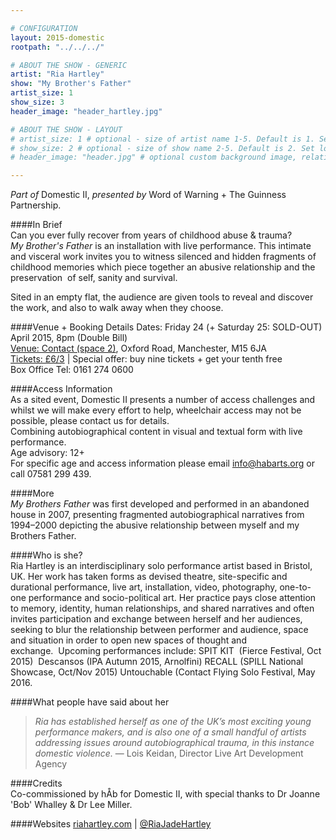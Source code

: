 ```yaml
---

# CONFIGURATION
layout: 2015-domestic
rootpath: "../../../"

# ABOUT THE SHOW - GENERIC
artist: "Ria Hartley"
show: "My Brother's Father"
artist_size: 1
show_size: 3
header_image: "header_hartley.jpg"

# ABOUT THE SHOW - LAYOUT
# artist_size: 1 # optional - size of artist name 1-5. Default is 1. Set longer names to lower values
# show_size: 2 # optional - size of show name 2-5. Default is 2. Set longer names to lower values
# header_image: "header.jpg" # optional custom background image, relative to current page

---
```

*Part of* Domestic II, *presented by* Word of Warning + The Guinness Partnership.      
         
####In Brief                      
Can you ever fully recover from years of childhood abuse & trauma?    
*My Brother's Father* is an installation with live performance. This intimate and visceral work invites you to witness silenced and hidden fragments of childhood memories which piece together an abusive relationship and the preservation  of self, sanity and survival.    

Sited in an empty flat, the audience are given tools to reveal and discover the work, and also to walk away when they choose.    
    
####Venue + Booking Details
Dates: Friday 24 (+ Saturday 25: SOLD-OUT) April 2015, 8pm (Double Bill)        
[Venue: Contact (space 2)](http://contactmcr.com/visit/getting-here), Oxford Road, Manchester, M15 6JA            
[Tickets: £6/3](http://contactmcr.com/whats-on/35092-works-ahead-2015/booking) | Special offer: buy nine tickets + get your tenth free            
Box Office Tel: 0161 274 0600        
        
####Access Information      
As a sited event, Domestic II presents a number of access challenges and whilst we will make every effort to help, wheelchair access may not be possible, please contact us for details.    
Combining autobiographical content in visual and textual form with live performance.    
Age advisory: 12+    
For specific age and access information please email info@habarts.org or call 07581 299 439.  
                       
####More   
*My Brothers Father* was first developed and performed in an abandoned house in 2007, presenting fragmented autobiographical narratives from 1994–2000 depicting the abusive relationship between myself and my Brothers Father.    
 
####Who is she?    
Ria Hartley is an interdisciplinary solo performance artist based in Bristol, UK. Her work has taken forms as devised theatre, site-specific and durational performance, live art, installation, video, photography, one-to-one performance and socio-political art. Her practice pays close attention to memory, identity, human relationships, and shared narratives and often invites participation and exchange between herself and her audiences, seeking to blur the relationship between performer and audience, space and situation in order to open new spaces of thought and exchange.  Upcoming performances include: SPIT KIT  (Fierce Festival, Oct 2015)  Descansos (IPA Autumn 2015, Arnolfini) RECALL (SPILL National Showcase, Oct/Nov 2015) Untouchable (Contact Flying Solo Festival, May 2016.    
   
####What people have said about her                                                
>*Ria has established herself as one of the UK’s most exciting young performance makers, and is also one of a small handful of artists addressing issues around autobiographical trauma, in this instance domestic violence.* — Lois Keidan, Director Live Art Development Agency    
                        
####Credits         
Co-commissioned by hÅb for Domestic II, with special thanks to Dr Joanne 'Bob' Whalley & Dr Lee Miller.    

####Websites
[riahartley.com](http://www.riahartley.com) | [@RiaJadeHartley](http://twitter.com/RiaJadeHartley)
